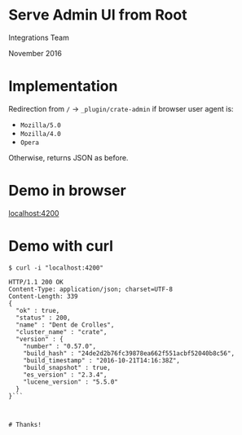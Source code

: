 # Serve Admin UI from Root

Integrations Team

November 2016



# Implementation

Redirection from `/` -> `_plugin/crate-admin` if browser user agent is:

* `Mozilla/5.0`
* `Mozilla/4.0`
* `Opera`


Otherwise, returns JSON as before.



# Demo in browser

[localhost:4200](http://localhost:4200)



# Demo with curl

```shell
$ curl -i "localhost:4200"

HTTP/1.1 200 OK
Content-Type: application/json; charset=UTF-8
Content-Length: 339
{
  "ok" : true,
  "status" : 200,
  "name" : "Dent de Crolles",
  "cluster_name" : "crate",
  "version" : {
    "number" : "0.57.0",
    "build_hash" : "24de2d2b76fc39878ea662f551acbf52040b8c56",
    "build_timestamp" : "2016-10-21T14:16:38Z",
    "build_snapshot" : true,
    "es_version" : "2.3.4",
    "lucene_version" : "5.5.0"
  }
}```



# Thanks!
